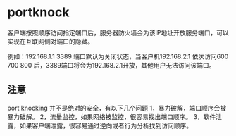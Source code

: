 # portknock
 客户端按照顺序访问指定端口后，服务器防火墙会为该IP地址开放服务端口，可以实现在互联网侧对端口的隐藏。
 
 例如：192.168.1.1 3389 端口默认为关闭状态，当客户机192.168.2.1 依次访问600 700 800 后，3389端口将会为192.168.2.1开放，其他用户无法访问该端口。

 ## 注意
port knocking 并不是绝对的安全，有以下几个问题
1，暴力破解，端口顺序会被暴力破解。
2，流量监控，如果网络被监控，很容易找出端口顺序。
3，软件泄露，如果客户端泄露，很容易通过逆向或者行为分析找到访问顺序。
